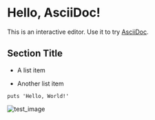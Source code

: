 # Hello, AsciiDoc!

This is an interactive editor.
Use it to try [AsciiDoc](https://asciidoc.org).

## Section Title

- A list item

- Another list item

``` highlight
puts 'Hello, World!'
```

![test\_image](../test.png)